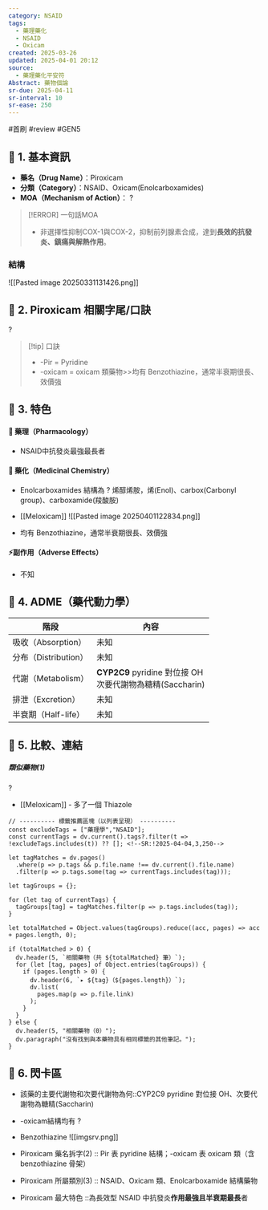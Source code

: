 ```yaml
---
category: NSAID
tags:
  - 藥理藥化
  - NSAID
  - Oxicam
created: 2025-03-26
updated: 2025-04-01 20:12
source:
  - 藥理藥化平安符
Abstract: 藥物個論
sr-due: 2025-04-11
sr-interval: 10
sr-ease: 250
---
```

#首刷 #review #GEN5

## 🔹 1. 基本資訊
- **藥名（Drug Name）**：Piroxicam
- **分類（Category）**：NSAID、Oxicam(Enolcarboxamides)
- **MOA（Mechanism of Action）**：
?
> [!ERROR] 一句話MOA
> - 非選擇性抑制COX-1與COX-2，抑制前列腺素合成，達到**長效的抗發炎、鎮痛與解熱作用**。 <!--SR:!2025-04-15,14,290-->


### 結構
![[Pasted image 20250331131426.png]]



## 🔹 2. Piroxicam 相關字尾/口訣
?
> [!tip] 口訣
> - -Pir = Pyridine
> - -oxicam = oxicam 類藥物>>均有 Benzothiazine，通常半衰期很長、效價強 <!--SR:!2025-04-14,13,270-->


## 🔹 3. 特色
#### 🧪 藥理（Pharmacology）

- NSAID中抗發炎最強最長者

#### 🧬 藥化（Medicinal Chemistry）
- Enolcarboxamides 結構為
?
烯醇烯胺，烯(Enol)、carbox(Carbonyl group)、carboxamide(羧酸胺)
- [[Meloxicam]]
![[Pasted image 20250401122834.png]] <!--SR:!2025-04-04,3,251-->

- 均有 Benzothiazine，通常半衰期很長、效價強



#### ⚡副作用（Adverse Effects）

- 不知


## 🔹 4. ADME（藥代動力學）
| 階段               | 內容                                                |
| ---------------- | ------------------------------------------------- |
| 吸收（Absorption）   | 未知                                                |
| 分布（Distribution） | 未知                                                |
| 代謝（Metabolism）   | **CYP2C9** pyridine 對位接 OH<br>次要代謝物為糖精(Saccharin) |
| 排泄（Excretion）    | 未知                                                |
| 半衰期（Half-life）   | 未知                                                |
## 🔹 5. 比較、連結



##### 類似藥物(1)
?
- [[Meloxicam]] - 多了一個 Thiazole 
```dataviewjs
// ---------- 標籤推薦區塊（以列表呈現） ----------
const excludeTags = ["藥理學","NSAID"];
const currentTags = dv.current().tags?.filter(t => !excludeTags.includes(t)) ?? []; <!--SR:!2025-04-04,3,250-->

let tagMatches = dv.pages()
  .where(p => p.tags && p.file.name !== dv.current().file.name)
  .filter(p => p.tags.some(tag => currentTags.includes(tag)));

let tagGroups = {};

for (let tag of currentTags) {
  tagGroups[tag] = tagMatches.filter(p => p.tags.includes(tag));
}

let totalMatched = Object.values(tagGroups).reduce((acc, pages) => acc + pages.length, 0);

if (totalMatched > 0) {
  dv.header(5, `相關藥物（共 ${totalMatched} 筆）`);
  for (let [tag, pages] of Object.entries(tagGroups)) {
    if (pages.length > 0) {
      dv.header(6, `▸ ${tag}（${pages.length}）`);
      dv.list(
        pages.map(p => p.file.link)
      );
    }
  }
} else {
  dv.header(5, "相關藥物（0）");
  dv.paragraph("沒有找到與本藥物具有相同標籤的其他筆記。");
}
````

## 🔹 6. 閃卡區

- 該藥的主要代謝物和次要代謝物為何::CYP2C9 pyridine 對位接 OH、次要代謝物為糖精(Saccharin) <!--SR:!2025-04-02,1,210-->
- -oxicam結構均有
?
- Benzothiazine 
![[imgsrv.png]] <!--SR:!2025-04-05,4,271-->

- Piroxicam 藥名拆字(2) :: Pir 表 pyridine 結構；-oxicam 表 oxicam 類（含benzothiazine 骨架） <!--SR:!2025-04-05,4,271-->
- Piroxicam 所屬類別(3) :: NSAID、Oxicam 類、Enolcarboxamide 結構藥物 <!--SR:!2025-04-05,4,271-->
- Piroxicam 最大特色 ::為長效型 NSAID 中抗發炎**作用最強且半衰期最長**者 <!--SR:!2025-04-05,4,271-->

